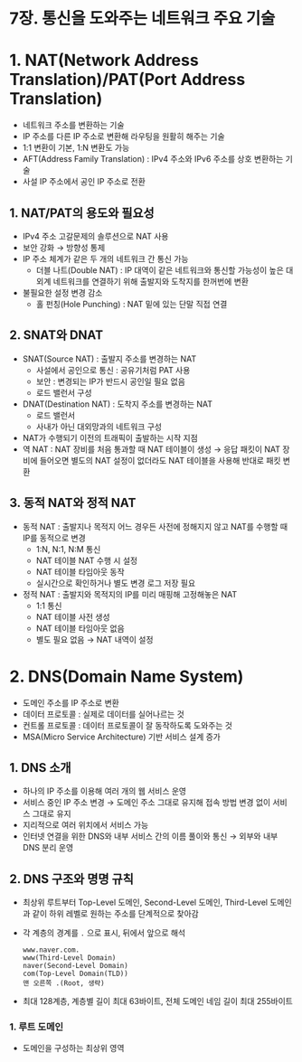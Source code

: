 # 7장. 통신을 도와주는 네트워크 주요 기술

# 1. NAT(Network Address Translation)/PAT(Port Address Translation)

- 네트워크 주소를 변환하는 기술
- IP 주소를 다른 IP 주소로 변환해 라우팅을 원활히 해주는 기술
- 1:1 변환이 기본, 1:N 변환도 가능
- AFT(Address Family Translation) : IPv4 주소와 IPv6 주소를 상호 변환하는 기술
- 사설 IP 주소에서 공인 IP 주소로 전환

## 1. NAT/PAT의 용도와 필요성

- IPv4 주소 고갈문제의 솔루션으로 NAT 사용
- 보안 강화 → 방향성 통제
- IP 주소 체계가 같은 두 개의 네트워크 간 통신 가능
    - 더블 나트(Double NAT) : IP 대역이 같은 네트워크와 통신할 가능성이 높은 대외계 네트워크를 연결하기 위해 출발지와 도착지를 한꺼번에 변환
- 불필요한 설정 변경 감소
    - 홀 펀칭(Hole Punching) : NAT 밑에 있는 단말 직접 연결

## 2. SNAT와 DNAT

- SNAT(Source NAT) : 출발지 주소를 변경하는 NAT
    - 사설에서 공인으로 통신 : 공유기처럼 PAT 사용
    - 보안 : 변경되는 IP가 반드시 공인일 필요 없음
    - 로드 밸런서 구성
- DNAT(Destination NAT) : 도착지 주소를 변경하는 NAT
    - 로드 밸런서
    - 사내가 아닌 대외망과의 네트워크 구성
- NAT가 수행되기 이전의 트래픽이 출발하는 시작 지점
- 역 NAT : NAT 장비를 처음 통과할 때 NAT 테이블이 생성 → 응답 패킷이 NAT 장비에 들어오면 별도의 NAT 설정이 없더라도 NAT 테이블을 사용해 반대로 패킷 변환

## 3. 동적 NAT와 정적 NAT

- 동적 NAT : 출발지나 목적지 어느 경우든 사전에 정해지지 않고 NAT를 수행할 때 IP를 동적으로 변경
    - 1:N, N:1, N:M 통신
    - NAT 테이블 NAT 수행 시 설정
    - NAT 테이블 타임아웃 동작
    - 실시간으로 확인하거나 별도 변경 로그 저장 필요
- 정적 NAT : 출발지와 목적지의 IP를 미리 매핑해 고정해놓은 NAT
    - 1:1 통신
    - NAT 테이블 사전 생성
    - NAT 테이블 타임아웃 없음
    - 별도 필요 없음 → NAT 내역이 설정

# 2. DNS(Domain Name System)

- 도메인 주소를 IP 주소로 변환
- 데이터 프로토콜 : 실제로 데이터를 실어나르는 것
- 컨트롤 프로토콜 : 데이터 프로토콜이 잘 동작하도록 도와주는 것
- MSA(Micro Service Architecture) 기반 서비스 설계 증가

## 1. DNS 소개

- 하나의 IP 주소를 이용해 여러 개의 웹 서비스 운영
- 서비스 중인 IP 주소 변경 → 도메인 주소 그대로 유지해 접속 방법 변경 없이 서비스 그대로 유지
- 지리적으로 여러 위치에서 서비스 가능
- 인터넷 연결을 위한 DNS와 내부 서비스 간의 이름 풀이와 통신 → 외부와 내부 DNS 분리 운영

## 2. DNS 구조와 명명 규칙

- 최상위 루트부터 Top-Level 도메인, Second-Level 도메인, Third-Level 도메인과 같이 하위 레벨로 원하는 주소를 단계적으로 찾아감
- 각 계층의 경계를 `.` 으로 표시, 뒤에서 앞으로 해석
    
    ```
    www.naver.com.
    www(Third-Level Domain)
    naver(Second-Level Domain)
    com(Top-Level Domain(TLD))
    맨 오른쪽 .(Root, 생략)
    ```
    
- 최대 128계층, 계층별 길이 최대 63바이트, 전체 도메인 네임 길이 최대 255바이트

### 1. 루트 도메인

- 도메인을 구성하는 최상위 영역

